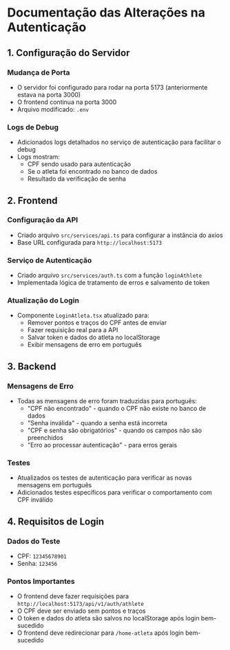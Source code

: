 # Documentação das Alterações na Autenticação

## 1. Configuração do Servidor

### Mudança de Porta
- O servidor foi configurado para rodar na porta 5173 (anteriormente estava na porta 3000)
- O frontend continua na porta 3000
- Arquivo modificado: `.env`

### Logs de Debug
- Adicionados logs detalhados no serviço de autenticação para facilitar o debug
- Logs mostram:
  - CPF sendo usado para autenticação
  - Se o atleta foi encontrado no banco de dados
  - Resultado da verificação de senha

## 2. Frontend

### Configuração da API
- Criado arquivo `src/services/api.ts` para configurar a instância do axios
- Base URL configurada para `http://localhost:5173`

### Serviço de Autenticação
- Criado arquivo `src/services/auth.ts` com a função `loginAthlete`
- Implementada lógica de tratamento de erros e salvamento de token

### Atualização do Login
- Componente `LoginAtleta.tsx` atualizado para:
  - Remover pontos e traços do CPF antes de enviar
  - Fazer requisição real para a API
  - Salvar token e dados do atleta no localStorage
  - Exibir mensagens de erro em português

## 3. Backend

### Mensagens de Erro
- Todas as mensagens de erro foram traduzidas para português:
  - "CPF não encontrado" - quando o CPF não existe no banco de dados
  - "Senha inválida" - quando a senha está incorreta
  - "CPF e senha são obrigatórios" - quando os campos não são preenchidos
  - "Erro ao processar autenticação" - para erros gerais

### Testes
- Atualizados os testes de autenticação para verificar as novas mensagens em português
- Adicionados testes específicos para verificar o comportamento com CPF inválido

## 4. Requisitos de Login

### Dados do Teste
- CPF: `12345678901`
- Senha: `123456`

### Pontos Importantes
- O frontend deve fazer requisições para `http://localhost:5173/api/v1/auth/athlete`
- O CPF deve ser enviado sem pontos e traços
- O token e dados do atleta são salvos no localStorage após login bem-sucedido
- O frontend deve redirecionar para `/home-atleta` após login bem-sucedido
